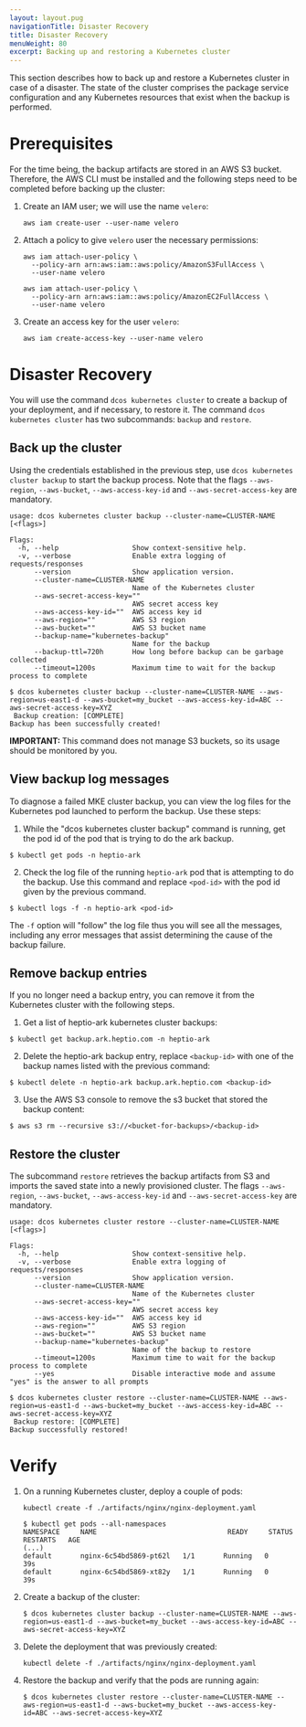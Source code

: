 ```yaml
---
layout: layout.pug
navigationTitle: Disaster Recovery
title: Disaster Recovery
menuWeight: 80
excerpt: Backing up and restoring a Kubernetes cluster
---
```


<!-- This source repo for this topic is https://github.com/mesosphere/dcos-kubernetes-cluster -->

This section describes how to back up and restore a Kubernetes cluster in case of a disaster. The state of the cluster  comprises the package service configuration and any Kubernetes resources that exist when the backup is performed.

# Prerequisites

For the time being, the backup artifacts are stored in an AWS S3 bucket. Therefore, the AWS CLI must be installed and the following steps need to be completed before backing up the cluster:

1. Create an IAM user; we will use the name `velero`:

    ```shell
    aws iam create-user --user-name velero
    ```

1. Attach a policy to give `velero` user the necessary permissions:

    ```shell
    aws iam attach-user-policy \
      --policy-arn arn:aws:iam::aws:policy/AmazonS3FullAccess \
      --user-name velero

    aws iam attach-user-policy \
      --policy-arn arn:aws:iam::aws:policy/AmazonEC2FullAccess \
      --user-name velero
    ```

1. Create an access key for the user `velero`:

    ```shell
    aws iam create-access-key --user-name velero
    ```

# Disaster Recovery

You will use the command `dcos kubernetes cluster` to create a backup of your deployment, and if necessary, to restore it. The command `dcos kubernetes cluster` has two subcommands: `backup` and `restore`.

## Back up the cluster

Using the credentials established in the previous step, use `dcos kubernetes cluster backup` to start the backup process. Note that the flags `--aws-region`, `--aws-bucket`, `--aws-access-key-id` and `--aws-secret-access-key` are mandatory.

```
usage: dcos kubernetes cluster backup --cluster-name=CLUSTER-NAME [<flags>]

Flags:
  -h, --help                  Show context-sensitive help.
  -v, --verbose               Enable extra logging of requests/responses
      --version               Show application version.
      --cluster-name=CLUSTER-NAME
                              Name of the Kubernetes cluster
      --aws-secret-access-key=""
                              AWS secret access key
      --aws-access-key-id=""  AWS access key id
      --aws-region=""         AWS S3 region
      --aws-bucket=""         AWS S3 bucket name
      --backup-name="kubernetes-backup"
                              Name for the backup
      --backup-ttl=720h       How long before backup can be garbage collected
      --timeout=1200s         Maximum time to wait for the backup process to complete
```


```shell
$ dcos kubernetes cluster backup --cluster-name=CLUSTER-NAME --aws-region=us-east1-d --aws-bucket=my_bucket --aws-access-key-id=ABC --aws-secret-access-key=XYZ
 Backup creation: [COMPLETE]
Backup has been successfully created!
```

<p class="message--important"><strong>IMPORTANT: </strong> This command does not manage S3 buckets, so its usage should be monitored by you.</p>

## View backup log messages

To diagnose a failed MKE cluster backup, you can view the log files for the Kubernetes pod launched to perform the backup. Use these steps:

1. While the "dcos kubernetes cluster backup" command is running, get the pod id of the pod that is trying to do the ark backup.

```shell
$ kubectl get pods -n heptio-ark
```

2. Check the log file of the running `heptio-ark` pod that is attempting to do the backup. Use this command and replace `<pod-id>` with the pod id given by the previous command.

```shell
$ kubectl logs -f -n heptio-ark <pod-id>
```

The `-f` option will "follow" the log file thus you will see all the messages, including any error messages that assist determining the cause of the backup failure.

## Remove backup entries

If you no longer need a backup entry, you can remove it from the Kubernetes cluster with the following steps.

1. Get a list of heptio-ark kubernetes cluster backups:

```shell
$ kubectl get backup.ark.heptio.com -n heptio-ark
```

2. Delete the heptio-ark backup entry, replace `<backup-id>` with one of the backup names listed with the previous command:

```shell
$ kubectl delete -n heptio-ark backup.ark.heptio.com <backup-id>
```

3. Use the AWS S3 console to remove the s3 bucket that stored the backup content:

```shell
$ aws s3 rm --recursive s3://<bucket-for-backups>/<backup-id>
```

## Restore the cluster

The subcommand `restore` retrieves the backup artifacts from S3 and imports the saved state into a newly provisioned cluster. The flags `--aws-region`, `--aws-bucket`, `--aws-access-key-id` and `--aws-secret-access-key` are mandatory.


```
usage: dcos kubernetes cluster restore --cluster-name=CLUSTER-NAME [<flags>]

Flags:
  -h, --help                  Show context-sensitive help.
  -v, --verbose               Enable extra logging of requests/responses
      --version               Show application version.
      --cluster-name=CLUSTER-NAME
                              Name of the Kubernetes cluster
      --aws-secret-access-key=""
                              AWS secret access key
      --aws-access-key-id=""  AWS access key id
      --aws-region=""         AWS S3 region
      --aws-bucket=""         AWS S3 bucket name
      --backup-name="kubernetes-backup"
                              Name of the backup to restore
      --timeout=1200s         Maximum time to wait for the backup process to complete
      --yes                   Disable interactive mode and assume "yes" is the answer to all prompts
```


```shell
$ dcos kubernetes cluster restore --cluster-name=CLUSTER-NAME --aws-region=us-east1-d --aws-bucket=my_bucket --aws-access-key-id=ABC --aws-secret-access-key=XYZ
 Backup restore: [COMPLETE]
Backup successfully restored!
```

# Verify

1. On a running Kubernetes cluster, deploy a couple of pods:
    ```shell
    kubectl create -f ./artifacts/nginx/nginx-deployment.yaml
    ```

    ```shell
    $ kubectl get pods --all-namespaces
    NAMESPACE     NAME                                READY     STATUS    RESTARTS   AGE
    (...)
    default       nginx-6c54bd5869-pt62l   1/1       Running   0          39s
    default       nginx-6c54bd5869-xt82y   1/1       Running   0          39s
    ```
1. Create a backup of the cluster:
    ```shell
    $ dcos kubernetes cluster backup --cluster-name=CLUSTER-NAME --aws-region=us-east1-d --aws-bucket=my_bucket --aws-access-key-id=ABC --aws-secret-access-key=XYZ
    ```
1. Delete the deployment that was previously created:
    ```shell
    kubectl delete -f ./artifacts/nginx/nginx-deployment.yaml
    ```
1. Restore the backup and verify that the pods are running again:
    ```shell
    $ dcos kubernetes cluster restore --cluster-name=CLUSTER-NAME --aws-region=us-east1-d --aws-bucket=my_bucket --aws-access-key-id=ABC --aws-secret-access-key=XYZ
    ```
